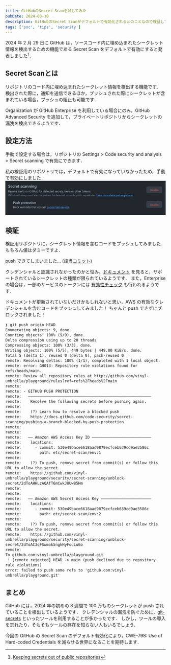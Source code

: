 ```yaml
---
title: GitHubのSecret Scanを試してみた
pubDate: 2024-03-10
description: GitHubのSecret Scanがデフォルトで有効化されるとのことなので検証してみた．
tags: ['poc', 'tips', 'security']
---
```


2024 年 2 月 29 日に GitHub は，ソースコード内に埋め込まれたシークレット情報を検出するための機能である Secret Scan をデフォルトで有効にすると発表しました[^1]．

[^1]: [Keeping secrets out of public repositories](https://github.blog/2024-02-29-keeping-secrets-out-of-public-repositories/)

## Secret Scanとは

リポジトリのコード内に埋め込まれたシークレット情報を検出する機能です．
検出された際に，通知を送信できるほか，プッシュされた際にシークレットが含まれている場合，プッシュの阻止も可能です．

Organization が GitHub Enterprise を利用している場合にのみ，GitHub Advanced Security を追加して，プライベートリポジトリからシークレットの漏洩を検出できるようです．

## 設定方法

手動で設定する場合は，リポジトリの Settings > Code security and analysis > Secret scanning で有効にできます．

私の検証用のリポジトリでは，デフォルトで有効になっていなかったため，手動で有効にしました．
![github secret scanning](./assets/github-secret-scan.png)

## 検証

検証用リポジトリに，シークレット情報を含むコードをプッシュしてみました．もちろん値はダミーですよ．

push できてしまいました... ([該当コミット](https://github.com/vinyl-umbrella/playground/commit/78f7977e73fc6da8d91c056b85067cc1a1133576))

クレデンシャルと認識されなかったのかと悩み，[ドキュメント](https://docs.github.com/ja/code-security/secret-scanning/secret-scanning-patterns#supported-secrets) を見ると，サポートされているシークレットの種類が限られているようです．
また，Enterprise の場合は，一部のサービスのトークンには [有効性チェック](https://docs.github.com/ja/enterprise-cloud@latest/code-security/secret-scanning/secret-scanning-patterns#supported-secrets) も行われるようです．

ドキュメントが更新されていないだけかもしれないと思い，AWS の有効なクレデンシャルを含むコードをプッシュしてみました！
ちゃんと push できずにブロックされました！

```
❯ git push origin HEAD
Enumerating objects: 9, done.
Counting objects: 100% (9/9), done.
Delta compression using up to 20 threads
Compressing objects: 100% (3/3), done.
Writing objects: 100% (5/5), 449 bytes | 449.00 KiB/s, done.
Total 5 (delta 1), reused 0 (delta 0), pack-reused 0
remote: Resolving deltas: 100% (1/1), completed with 1 local object.
remote: error: GH013: Repository rule violations found for refs/heads/main.
remote: Review all repository rules at http://github.com/vinyl-umbrella/playground/rules?ref=refs%2Fheads%2Fmain
remote:
remote: - GITHUB PUSH PROTECTION
remote:   ——————————————————————————————————————————————————————
remote:    Resolve the following secrets before pushing again.
remote:
remote:    (?) Learn how to resolve a blocked push
remote:    https://docs.github.com/code-security/secret-scanning/pushing-a-branch-blocked-by-push-protection
remote:
remote:
remote:   —— Amazon AWS Access Key ID ——————————————————————————
remote:    locations:
remote:      - commit: 530e49bace6618aad9879ecfceb639cd9ae3586c
remote:        path: etc/secret-scan/env:1
remote:
remote:    (?) To push, remove secret from commit(s) or follow this URL to allow the secret.
remote:    https://github.com/vinyl-umbrella/playground/security/secret-scanning/unblock-secret/2dToAHHLzAQAfT6mCwkJUUw85Hm
remote:
remote:
remote:   —— Amazon AWS Secret Access Key ——————————————————————
remote:    locations:
remote:      - commit: 530e49bace6618aad9879ecfceb639cd9ae3586c
remote:        path: etc/secret-scan/env:2
remote:
remote:    (?) To push, remove secret from commit(s) or follow this URL to allow the secret.
remote:    https://github.com/vinyl-umbrella/playground/security/secret-scanning/unblock-secret/2dToAC3qFSwmok5ngkHyFouLuGo
remote:
To github.com:vinyl-umbrella/playground.git
 ! [remote rejected] HEAD -> main (push declined due to repository rule violations)
error: failed to push some refs to 'github.com:vinyl-umbrella/playground.git'
```

## まとめ

GitHub には，2024 年の初めの 8 週間で 100 万ものシークレットが push されていることを検出しているようです．
クレデンシャルの漏洩を防ぐために，[git-secrets](https://github.com/awslabs/git-secrets) といったツールを利用することが多かったです．
しかし，ツールの導入を忘れたり，そもそもツールの存在を知らない人もいるでしょう．

今回の GitHub の Secret Scan のデフォルト有効化により，CWE-798: Use of Hard-coded Credentials を減らせる世界になることを期待します．
